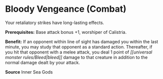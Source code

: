 ﻿---
cssclass: [feats]

---
# Bloody Vengeance (Combat)

Your retaliatory strikes have long-lasting effects.

**Prerequisites:** Base attack bonus +1, worshiper of Calistria.

**Benefit:** If an opponent within line of sight has damaged you within the last minute, you may study that opponent as a standard action. Thereafter, if you hit that opponent with a melee attack, you deal 1 point of _[[universal monster rules/Bleed|bleed]]_ damage to that creature in addition to the normal damage dealt by your attack.

**Source** Inner Sea Gods